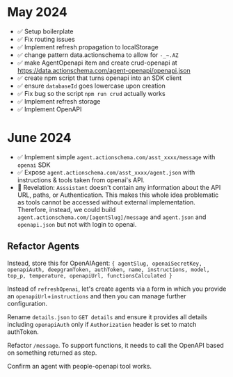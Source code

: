 # May 2024

- ✅ Setup boilerplate
- ✅ Fix routing issues
- ✅ Implement refresh propagation to localStorage
- ✅ change pattern data.actionschema to allow for `-_~.AZ`
- ✅ make AgentOpenapi item and create crud-openapi at https://data.actionschema.com/agent-openapi/openapi.json
- ✅ create npm script that turns openapi into an SDK client
- ✅ ensure `databaseId` goes lowercase upon creation
- ✅ Fix bug so the script `npm run crud` actually works
- ✅ Implement refresh storage
- ✅ Implement OpenAPI

# June 2024

- ✅ Implement simple `agent.actionschema.com/asst_xxxx/message` with `openai` SDK
- ✅ Expose `agent.actionschema.com/asst_xxxx/agent.json` with instructions & tools taken from openai's API.
- 🤔 Revelation: `Asssistant` doesn't contain any information about the API URL, paths, or Authentication. This makes this whole idea problematic as tools cannot be accessed without external implementation. Therefore, instead, we could build `agent.actionschema.com/[agentSlug]/message` and `agent.json` and `openapi.json` but not with login to openai.

## Refactor Agents

Instead, store this for OpenAIAgent: `{ agentSlug, openaiSecretKey, openapiAuth, deepgramToken, authToken, name, instructions, model, top_p, temperature, openapiUrl, functionsCalculated }`

Instead of `refreshOpenai`, let's create agents via a form in which you provide an `openapiUrl`+`instructions` and then you can manage further configuration.

Rename `details.json` to `GET details` and ensure it provides all details including `openapiAuth` only if `Authorization` header is set to match authToken.

Refactor `/message`. To support functions, it needs to call the OpenAPI based on something returned as step.

Confirm an agent with people-openapi tool works.
